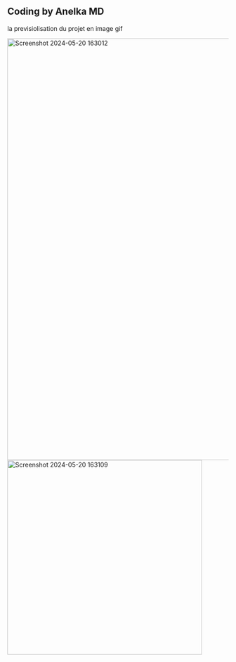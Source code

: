 ## Coding by Anelka MD

la previsiolisation du projet en image gif


<img width="960" alt="Screenshot 2024-05-20 163012" src="https://github.com/anelkamd/Shop-AirPod-Pro/assets/133960978/b9360a15-ef25-4f98-a08f-a3cfb9542e0f">



<img width="443" alt="Screenshot 2024-05-20 163109" src="https://github.com/anelkamd/Shop-AirPod-Pro/assets/133960978/7dbc9764-1d81-462b-b553-4adcb7655543"> 



